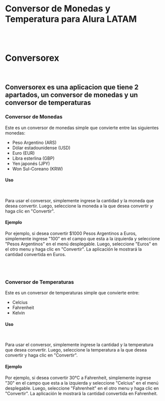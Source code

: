 # Conversor de Monedas y Temperatura para Alura LATAM
<br>
<br>
<h1>Conversorex</h1> <br>

<h2>Conversorex es una aplicacion que tiene 2 apartados, un conversor de monedas y un conversor de temperaturas</h2>

<h3>Conversor de Monedas</h3>
<p>Este es un conversor de monedas simple que convierte entre las siguientes monedas:</p>
<ul>
<li>Peso Argentino  (ARS)</li>
<li>Dólar estadounidense (USD)</li>
<li>Euro (EUR)</li>
<li>Libra esterlina (GBP)</li>
<li>Yen japonés (JPY)</li>
<li>Won Sul-Coreano (KRW)</li>
</ul>

<h4>Uso</h4><br>
<p>Para usar el conversor, simplemente ingrese la cantidad y la moneda que desea convertir. Luego, seleccione la moneda a la que desea convertir y haga clic en "Convertir".</p>

<h4>Ejemplo</h4>
<p>Por ejemplo, si desea convertir $1000 Pesos Argentinos a Euros, simplemente ingrese "100" en el campo que esta a la izquierda y seleccione "Pesos Argentinos" en el menú desplegable. Luego, seleccione "Euros" en el otro menu y haga clic en "Convertir". La aplicación le mostrará la cantidad convertida en Euros.</p>
<br>
<br>

<h3>Conversor de Temperaturas</h3>

<p>Este es un conversor de temperaturas simple que convierte entre:</p>
<ul>
<li>Celcius</li>
<li>Fahrenheit</li>
<li>Kelvin</li>
</ul>

<h4>Uso</h4><br>
<p>Para usar el conversor, simplemente ingrese la cantidad y la temperatura que desea convertir. Luego, seleccione la temperatura a la que desea convertir y haga clic en "Convertir".</p>

<h4>Ejemplo</h4>
<p>Por ejemplo, si desea convertir 30°C a Fahrenheit, simplemente ingrese "30" en el campo que esta a la izquierda y seleccione "Celcius" en el menú desplegable. Luego, seleccione "Fahrenheit" en el otro menu y haga clic en "Convertir". La aplicación le mostrará la cantidad convertida en Fahrenheit.</p>
